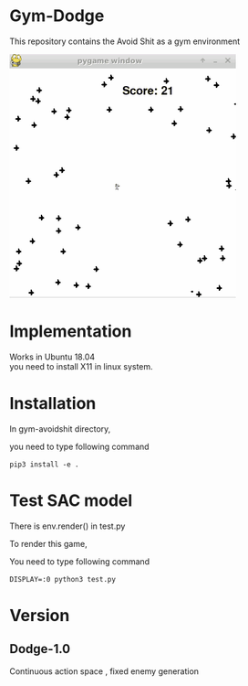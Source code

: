 # Gym-Dodge
This repository contains the Avoid Shit as a gym environment

![alt text](dodge.gif "render example")

# Implementation
Works in Ubuntu 18.04  
you need to install X11 in linux system.
# Installation
In gym-avoidshit directory,

you need to type following command

```
pip3 install -e .
```

# Test SAC model

There is env.render() in test.py

To render this game,

You need to type following command
```
DISPLAY=:0 python3 test.py
```





# Version

## Dodge-1.0
Continuous action space , fixed enemy generation

## 

